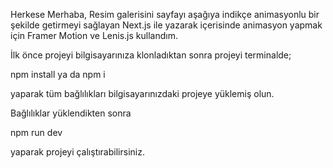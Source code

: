 Herkese Merhaba,
Resim galerisini sayfayı aşağıya indikçe animasyonlu bir şekilde getirmeyi sağlayan Next.js ile yazarak içerisinde animasyon yapmak için Framer Motion ve Lenis.js kullandım.

İlk önce projeyi bilgisayarınıza klonladıktan sonra projeyi terminalde;

npm install ya da npm i

yaparak tüm bağlılıkları bilgisayarınızdaki projeye yüklemiş olun.

Bağlılıklar yüklendikten sonra 

npm run dev 

yaparak projeyi çalıştırabilirsiniz.
